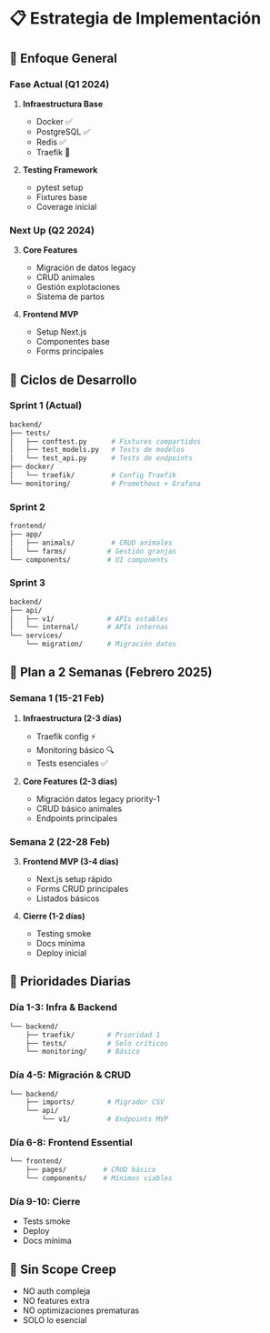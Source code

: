 # 📋 Estrategia de Implementación

## 🎯 Enfoque General

### Fase Actual (Q1 2024)
1. **Infraestructura Base**
   - Docker ✅
   - PostgreSQL ✅
   - Redis ✅
   - Traefik 🚧
   
2. **Testing Framework**
   - pytest setup
   - Fixtures base
   - Coverage inicial

### Next Up (Q2 2024)
3. **Core Features**
   - Migración de datos legacy
   - CRUD animales
   - Gestión explotaciones
   - Sistema de partos

4. **Frontend MVP**
   - Setup Next.js
   - Componentes base
   - Forms principales

## 🔄 Ciclos de Desarrollo

### Sprint 1 (Actual)
```bash
backend/
├── tests/
│   ├── conftest.py      # Fixtures compartidos
│   ├── test_models.py   # Tests de modelos
│   └── test_api.py      # Tests de endpoints
├── docker/
│   └── traefik/         # Config Traefik
└── monitoring/          # Prometheus + Grafana
```

### Sprint 2
```bash
frontend/
├── app/
│   ├── animals/         # CRUD animales
│   └── farms/          # Gestión granjas
└── components/         # UI components
```

### Sprint 3
```bash
backend/
├── api/
│   ├── v1/             # APIs estables
│   └── internal/       # APIs internas
└── services/
    └── migration/      # Migración datos
```

## 🎯 Plan a 2 Semanas (Febrero 2025)

### Semana 1 (15-21 Feb)
1. **Infraestructura (2-3 días)**
   - Traefik config ⚡
   - Monitoring básico 🔍
   - Tests esenciales ✅

2. **Core Features (2-3 días)**
   - Migración datos legacy priority-1
   - CRUD básico animales
   - Endpoints principales

### Semana 2 (22-28 Feb)
3. **Frontend MVP (3-4 días)**
   - Next.js setup rápido
   - Forms CRUD principales
   - Listados básicos

4. **Cierre (1-2 días)**
   - Testing smoke
   - Docs mínima
   - Deploy inicial

## 🎯 Prioridades Diarias

### Día 1-3: Infra & Backend
```bash
└── backend/
    ├── traefik/        # Prioridad 1
    ├── tests/          # Solo críticos
    └── monitoring/     # Básico
```

### Día 4-5: Migración & CRUD
```bash
└── backend/
    ├── imports/        # Migrador CSV
    └── api/
        └── v1/         # Endpoints MVP
```

### Día 6-8: Frontend Essential
```bash
└── frontend/
    ├── pages/         # CRUD básico
    └── components/    # Mínimos viables
```

### Día 9-10: Cierre
- Tests smoke
- Deploy
- Docs mínima

## 🚨 Sin Scope Creep
- NO auth compleja
- NO features extra
- NO optimizaciones prematuras
- SOLO lo esencial